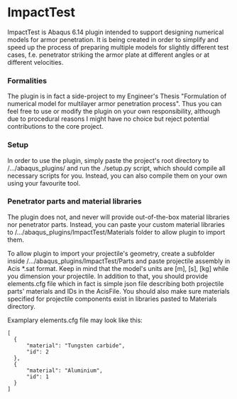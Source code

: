 # ImpactTest
ImpactTest is Abaqus 6.14 plugin intended to support designing numerical models for armor penetration. It is being created in order to simplify and speed up the process of preparing multiple models for slightly different test cases, f.e. penetrator striking the armor plate at different angles or at different velocities.

### Formalities
The plugin is in fact a side-project to my Engineer's Thesis "Formulation of numerical model for multilayer armor penetration process". Thus you can feel free to use or modify the plugin on your own responsibility, although due to procedural reasons I might have no choice but reject potential contributions to the core project.

### Setup
In order to use the plugin, simply paste the project's root directory to /.../abaqus_plugins/ and run the ./setup.py script, which should compile all necessary scripts for you. Instead, you can also compile them on your own using your favourite tool.

### Penetrator parts and material libraries
The plugin does not, and never will provide out-of-the-box material libraries nor penetrator parts. Instead, you can paste your custom material libraries to /.../abaqus_plugins/ImpactTest/Materials folder to allow plugin to import them.

To allow plugin to import your projectile's geometry, create a subfolder inside /.../abaqus_plugins/ImpactTest/Parts and paste projectile assembly in Acis *.sat format. Keep in mind that the model's units are [m], [s], [kg] while you dimension your projectile. In addition to that, you should provide elements.cfg file which in fact is simple json file describing both projectile parts' materials and IDs in the AcisFile. You should also make sure materials specified for projectile components exist in libraries pasted to Materials directory.

Examplary elements.cfg file may look like this:
```
[
  {
      "material": "Tungsten carbide",
      "id": 2
  },
  {
      "material": "Aluminium",
      "id": 1
  }
]
```